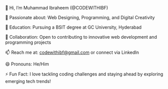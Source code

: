 👋 Hi, I’m Muhammad Ibraheem (@CODEWITHIBF)

👀 Passionate about: Web Designing, Programming, and Digital Creativity

🌱 Education: Pursuing a BSIT degree at GC University, Hyderabad

💞️ Collaboration: Open to contributing to innovative web development and programming projects

📫 Reach me at: codewithibf@gmail.com or connect via LinkedIn

😄 Pronouns: He/Him

⚡ Fun Fact: I love tackling coding challenges and staying ahead by exploring emerging tech trends!

